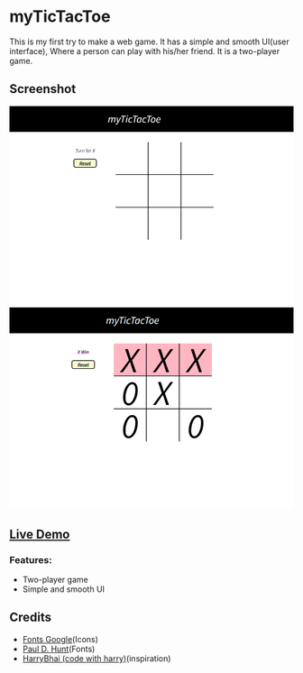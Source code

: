 # myTicTacToe

This is my first try to make a web game. It has a simple and smooth UI(user interface), Where a person can play with his/her friend. It is a two-player game.

## Screenshot

![first look](./screenshots/screenshot1.PNG)
![Winner look](./screenshots/screenshot2.PNG)

## [Live Demo](https://AkshayManiar.github.io/myTicTacToe/)

### Features:

- Two-player game
- Simple and smooth UI

## Credits

- [Fonts Google](https://fonts.google.com/icons)(Icons)
- [Paul D. Hunt](https://fonts.google.com/specimen/Source+Sans+Pro)(Fonts)
- [HarryBhai (code with harry)](https://www.youtube.com/channel/UCeVMnSShP_Iviwkknt83cww)(inspiration)
